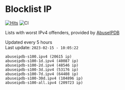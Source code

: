 # Blocklist IP

[![Hits](https://hits.seeyoufarm.com/api/count/incr/badge.svg?url=https%3A%2F%2Fgithub.com%2Fborestad%2Fblocklist-ip%2F&count_bg=%2379C83D&title_bg=%23555555&icon=&icon_color=%23E7E7E7&title=hits&edge_flat=false)](https://hits.seeyoufarm.com)  ![CI](https://img.shields.io/github/workflow/status/borestad/blocklist-ip/CI?style=flat-square)

Lists with worst IPv4 offenders, provided by [AbuseIPDB](https://www.abuseipdb.com/)

<!-- FOOTER-PLACEHOLDER -->
Updated every 5 hours<br>
Last update: `2023-02-15 - 10:05:22`
```
abuseipdb-s100.ipv4 (20615 ip)
abuseipdb-s100-1d.ipv4 (40087 ip)
abuseipdb-s100-2d.ipv4 (48546 ip)
abuseipdb-s100-3d.ipv4 (53176 ip)
abuseipdb-s100-7d.ipv4 (64408 ip)
abuseipdb-s100-30d.ipv4 (104896 ip)
abuseipdb-s100-all.ipv4 (209723 ip)
```
